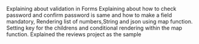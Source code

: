 Explaining about validation in Forms
Explaining about how to check password and confirm password is same and how to make a field mandatory, Rendering list of numbers,String and json using map function. Setting key for the  childrens and conditional rendering within the map function. Explained the reviews project as the sample